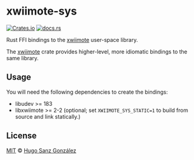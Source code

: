 # xwiimote-sys

[![Crates.io](https://img.shields.io/crates/v/xwiimote-sys)](https://crates.io/crates/xwiimote-sys)
[![docs.rs](https://img.shields.io/docsrs/xwiimote-sys)](https://docs.rs/xwiimote-sys)

Rust FFI bindings to the [xwiimote](https://github.com/dvdhrm/xwiimote) user-space library.

The [xwiimote](https://crates.io/crates/xwiimote) crate provides higher-level,
more idiomatic bindings to the same library.

## Usage

You will need the following dependencies to create the bindings:
- libudev >= 183
- libxwiimote >= 2-2 (optional; set `XWIIMOTE_SYS_STATIC=1` to build from source and link statically.)

## License

[MIT](LICENSE) &copy; [Hugo Sanz González](https://hgsg.me)
